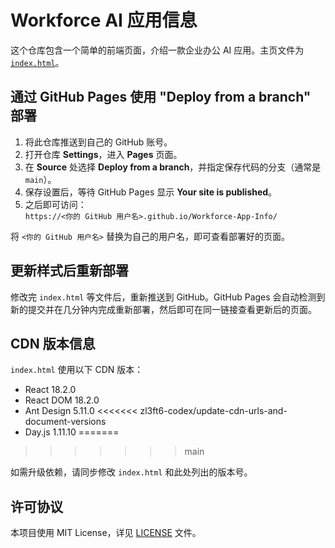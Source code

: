 # Workforce AI 应用信息

这个仓库包含一个简单的前端页面，介绍一款企业办公 AI 应用。主页文件为 [`index.html`](index.html)。

## 通过 GitHub Pages 使用 "Deploy from a branch" 部署

1. 将此仓库推送到自己的 GitHub 账号。
2. 打开仓库 **Settings**，进入 **Pages** 页面。
3. 在 **Source** 处选择 **Deploy from a branch**，并指定保存代码的分支（通常是 `main`）。
4. 保存设置后，等待 GitHub Pages 显示 **Your site is published**。
5. 之后即可访问：  
   `https://<你的 GitHub 用户名>.github.io/Workforce-App-Info/`

将 `<你的 GitHub 用户名>` 替换为自己的用户名，即可查看部署好的页面。

## 更新样式后重新部署
修改完 `index.html` 等文件后，重新推送到 GitHub。GitHub Pages 会自动检测到新的提交并在几分钟内完成重新部署，然后即可在同一链接查看更新后的页面。

## CDN 版本信息

`index.html` 使用以下 CDN 版本：

- React 18.2.0
- React DOM 18.2.0
- Ant Design 5.11.0
<<<<<<< zl3ft6-codex/update-cdn-urls-and-document-versions
- Day.js 1.11.10
=======
>>>>>>> main

如需升级依赖，请同步修改 `index.html` 和此处列出的版本号。

## 许可协议
本项目使用 MIT License，详见 [LICENSE](LICENSE) 文件。